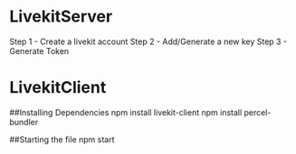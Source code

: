 # LivekitServer
Step 1 - Create a livekit account
Step 2 - Add/Generate a new key
Step 3 - Generate Token

# LivekitClient

##Installing Dependencies
npm install livekit-client
npm install percel-bundler

##Starting the file
npm start